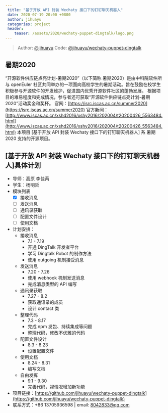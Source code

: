 ```yaml
---
 title: "基于开放 API 封装 Wechaty 接口下的钉钉聊天机器人"
 date: 2020-07-19 20:00 +0800
 author: jihuayu
 categories: project
 header:
    teaser: /assets/2020/wechaty-puppet-dingtalk/logo.png
---
```

> Author: [@jihuayu](https://github.com/jihuayu)
> Code: [@jihuayu/wechaty-puppet-dingtalk](https://github.com/jihuayu/wechaty-puppet-dingtalk)

## 暑期2020

“开源软件供应链点亮计划-暑期2020”（以下简称 暑期2020）是由中科院软件所与 openEuler 社区共同举办的一项面向高校学生的暑期活动。旨在鼓励在校学生积极参与开源软件的开发维护，促进国内优秀开源软件社区的蓬勃发展。
根据项目的难易程度和完成情况，参与者还可获取“开源软件供应链点亮计划-暑期2020”活动奖金和奖杯。
官网：[https://isrc.iscas.ac.cn/summer2020](https://isrc.iscas.ac.cn/summer2020) 官方新闻：[http://www.iscas.ac.cn/xshd2016/xshy2016/202004/t20200426_5563484.html](http://www.iscas.ac.cn/xshd2016/xshy2016/202004/t20200426_5563484.html)
本项目 [基于开放 API 封装 Wechaty 接口下的钉钉聊天机器人] 系 暑期2020 支持的开源项目。

<!--more-->

## [基于开放 API 封装 Wechaty 接口下的钉钉聊天机器人]具体计划

- 导师：高原 李佳芮
- 学生：杨明哲
- 模块列表
  - [x] 接收消息
  - [ ] 发送消息
  - [ ] 通讯录获取
  - [ ] 配置文件设计
  - [ ] 使用文档
- 计划安排：
  - 接收消息
    - 7.1 - 7.19
    - 开通 DingTalk 开发者平台
    - 学习 Dingtalk Robot 的制作方法
    - 使用 outgoing 机制接受消息
  - 发送消息
    - 7.20 - 7.26
    - 使用 webhook 机制发送消息
    - 完成消息类型的 API 编写
  - 通讯录获取
    - 7.27 - 8.2
    - 获取通讯录的成员
    - 设计 contact 类
  - 整理代码
    - 7.3 - 8.17
    - 完成 npm 发包、持续集成等问题
    - 整理代码，修改不优雅的代码
  - 配置文件设计
    - 8.3 - 8.23
    - 设置配置文件
  - 使用文档
    - 8.24 - 8.31
    - 编写文档
  - 自由发挥
    - 9.1 - 9.30
    - 完善代码，视情况增加新功能
- 项目链接：[https://github.com/jihuayu/wechaty-puppet-dingtalk](https://github.com/jihuayu/wechaty-puppet-dingtalk)
- 联系方式：+86 13705936598 | email: 8042833@qq.com
